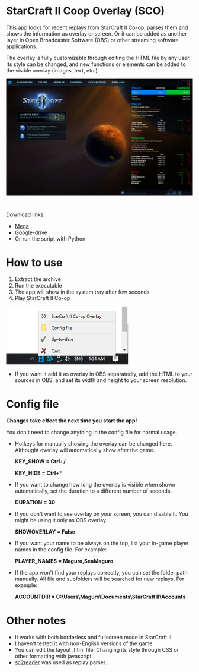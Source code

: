 # StarCraft II Coop Overlay (SCO)

This app looks for recent replays from StarCraft II Co-op, parses them and shows the information as overlay onscreen. Or it can be added as another layer in Open Broadcaster Software (OBS) or other streaming software applications.

The overlay is fully customizable through editing the HTML file by any user. Its style can be changed, and new functions or elements can be added to the visible overlay (images, text, etc.).

![Screenshot](/Screenshots/scr1.jpg)

# 
Download links: 
* [Mega](https://mega.nz/file/QpFjDSRJ#DvHCKvK4gI72JoVwTfhI2p2VeL-CAymNnkhY0QJ-WpU)
* [Google-drive](https://drive.google.com/file/d/11Jgk8qFB0x0RAWNoYhKd08nH0U7wlQMC/view?usp=sharing)
* Or run the script with Python

# How to use
1. Extract the archive
2. Run the executable
3. The app will show in the system tray after few seconds
4. Play StarCraft II Co-op

![system tray](/Screenshots/systray1.png)

* If you want it add it as overlay in OBS separatedly, add the HTML to your sources in OBS, and set its width and height to your screen resolution.


# Config file
**Changes take effect the next time you start the app!**

You don't need to change anything in the config file for normal usage.

* Hotkeys for manually showing the overlay can be changed here. Althought overlay will automatically show after the game.

  **KEY_SHOW = Ctrl+/**
  
  **KEY_HIDE = Ctrl+***

* If you want to change how long the overlay is visible when shown automatically, set the duration to a different number of seconds.

  **DURATION = 30**
  
* If you don't want to see overlay on your screen, you can disable it. You might be using it only as OBS overlay.

  **SHOWOVERLAY = False**
  
* If you want your name to be always on the top, list your in-game player names in the config file. For example:

  **PLAYER_NAMES = Maguro,SeaMaguro**

* If the app won't find your replays correctly, you can set the folder path manually. All file and subfolders will be searched for new replays. For example:

  **ACCOUNTDIR = C:\Users\Maguro\Documents\StarCraft II\Accounts**

# Other notes
* It works with both borderless and fullscreen mode in StarCraft II.
* I haven't tested it with non-English versions of the game.
* You can edit the layout .html file. Changing its style through CSS or other formatting with javascript.
* [sc2reader](https://github.com/ggtracker/sc2reader) was used as replay parser.
